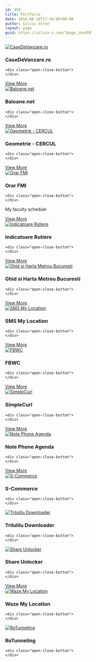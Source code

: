 ```yaml
---
id: 459
title: Portfolio
date: 2016-08-28T17:34:09+00:00
author: Silviu Stroe
layout: page
guid: https://silviu-s.com/?page_id=459
---
```

<section id="huge\_it\_portfolio\_content\_1" style="clear: both" class="portfolio-gallery-content " data-portfolio-id="1" data-image-behaviour="resize"> 

<div id="huge-it-container-loading-overlay_1">
</div><div id="huge\_it\_portfolio\_container\_1" data-show-loading="on" data-show-center="center" class="huge\_it\_portfolio_container super-list variable-sizes clearfix view-toggle-up-down" > <div class="portelement portelement\_1 colorbox\_grouping " data-symbol="CaseDeVanzare.ro" data-category="alkaline-earth"> 

<p style="display:none;" class="load_date">
  2017-06-11 13:25:42
</p>

<p style="display:none;" class="number">
  25
</p>

<div class="default-block_1 lighboxable" style="">
  <div class="image-block image-block_1  add-H-relative">
    <a href="https://silviu-s.com/wp-content/uploads/2016/01/image01.png" data-description=" " class="portfolio-group1-1" title="CaseDeVanzare.ro" data-groupID="1-1"> <img alt="CaseDeVanzare.ro" data-title=" " id="wd-cl-img0" src="https://silviu-s.com/wp-content/uploads/2016/01/image01.png" /> </a>
  </div>
  
  <div class="title-block title-block_1">
    <h3 title="CaseDeVanzare.ro" class="title name">CaseDeVanzare.ro</h3> 
    
    <div class="open-close-button">
    </div>
  </div>
</div>

<div class="wd-portfolio-panel wd-portfolio-panel_1" id="panel0">
  <div class="button-block">
    <a href="https://www.casedevanzare.ro/" target="_blank">View More</a>
  </div>
</div></div> <div class="portelement portelement\_1 colorbox\_grouping " data-symbol="Baloane.net" data-category="alkaline-earth"> 

<p style="display:none;" class="load_date">
  2017-06-11 13:25:42
</p>

<p style="display:none;" class="number">
  24
</p>

<div class="default-block_1 lighboxable" style="">
  <div class="image-block image-block_1  add-H-relative">
    <a href="https://silviu-s.com/wp-content/uploads/2016/08/php-mysql.png" data-description=" " class="portfolio-group2-1" title="Baloane.net" data-groupID="2-1"> <img alt="Baloane.net" data-title=" php-mysql" id="wd-cl-img1" src="https://silviu-s.com/wp-content/uploads/2016/08/php-mysql.png" /> </a>
  </div>
  
  <div class="title-block title-block_1">
    <h3 title="Baloane.net" class="title name">Baloane.net</h3> 
    
    <div class="open-close-button">
    </div>
  </div>
</div>

<div class="wd-portfolio-panel wd-portfolio-panel_1" id="panel1">
  <div class="button-block">
    <a href="http://baloane.net/" target="_blank">View More</a>
  </div>
</div></div> <div class="portelement portelement\_1 colorbox\_grouping " data-symbol="Geometrie - CERCUL" data-category="alkaline-earth"> 

<p style="display:none;" class="load_date">
  2017-06-11 13:25:42
</p>

<p style="display:none;" class="number">
  23
</p>

<div class="default-block_1 lighboxable" style="">
  <div class="image-block image-block_1  add-H-relative">
    <a href="https://silviu-s.com/wp-content/uploads/2016/08/android.png" data-description=" " class="portfolio-group3-1" title="Geometrie - CERCUL" data-groupID="3-1"> <img alt="Geometrie - CERCUL" data-title=" android" id="wd-cl-img2" src="https://silviu-s.com/wp-content/uploads/2016/08/android-872x1024.png" /> </a>
  </div>
  
  <div class="title-block title-block_1">
    <h3 title="Geometrie - CERCUL" class="title name">Geometrie - CERCUL</h3> 
    
    <div class="open-close-button">
    </div>
  </div>
</div>

<div class="wd-portfolio-panel wd-portfolio-panel_1" id="panel2">
  <div class="button-block">
    <a href="https://play.google.com/store/apps/details?id=com.mediamath.cercul" target="_blank">View More</a>
  </div>
</div></div> <div class="portelement portelement\_1 colorbox\_grouping " data-symbol="Orar FMI" data-category="alkaline-earth"> 

<p style="display:none;" class="load_date">
  2017-06-11 13:25:42
</p>

<p style="display:none;" class="number">
  22
</p>

<div class="default-block_1 lighboxable" style="">
  <div class="image-block image-block_1  add-H-relative">
    <a href="https://silviu-s.com/wp-content/uploads/2016/08/android.png" data-description=" My faculty schedule" class="portfolio-group4-1" title="Orar FMI" data-groupID="4-1"> <img alt="Orar FMI" data-title=" android" id="wd-cl-img3" src="https://silviu-s.com/wp-content/uploads/2016/08/android-872x1024.png" /> </a>
  </div>
  
  <div class="title-block title-block_1">
    <h3 title="Orar FMI" class="title name">Orar FMI</h3> 
    
    <div class="open-close-button">
    </div>
  </div>
</div>

<div class="wd-portfolio-panel wd-portfolio-panel_1" id="panel3">
  <div class="description-block_1">
    <p>
      My faculty schedule
    </p>
  </div>
  
  <div class="button-block">
    <a href="https://apkpure.com/orar-fmi/com.silvius.fmi" target="_blank">View More</a>
  </div>
</div></div> <div class="portelement portelement\_1 colorbox\_grouping " data-symbol="Indicatoare Rutiere" data-category="alkaline-earth"> 

<p style="display:none;" class="load_date">
  2017-06-11 13:25:42
</p>

<p style="display:none;" class="number">
  21
</p>

<div class="default-block_1 lighboxable" style="">
  <div class="image-block image-block_1  add-H-relative">
    <a href="https://silviu-s.com/wp-content/uploads/2016/08/android.png" data-description=" " class="portfolio-group5-1" title="Indicatoare Rutiere" data-groupID="5-1"> <img alt="Indicatoare Rutiere" data-title=" android" id="wd-cl-img4" src="https://silviu-s.com/wp-content/uploads/2016/08/android-872x1024.png" /> </a>
  </div>
  
  <div class="title-block title-block_1">
    <h3 title="Indicatoare Rutiere" class="title name">Indicatoare Rutiere</h3> 
    
    <div class="open-close-button">
    </div>
  </div>
</div>

<div class="wd-portfolio-panel wd-portfolio-panel_1" id="panel4">
  <div class="button-block">
    <a href="https://apkpure.com/indicatoare-rutiere/com.silvius.indicatoare" target="_blank">View More</a>
  </div>
</div></div> <div class="portelement portelement\_1 colorbox\_grouping " data-symbol="Ghid si Harta Metrou Bucuresti " data-category="alkaline-earth"> 

<p style="display:none;" class="load_date">
  2017-06-11 13:25:42
</p>

<p style="display:none;" class="number">
  20
</p>

<div class="default-block_1 lighboxable" style="">
  <div class="image-block image-block_1  add-H-relative">
    <a href="https://silviu-s.com/wp-content/uploads/2016/08/android.png" data-description=" " class="portfolio-group6-1" title="Ghid si Harta Metrou Bucuresti " data-groupID="6-1"> <img alt="Ghid si Harta Metrou Bucuresti " data-title=" android" id="wd-cl-img5" src="https://silviu-s.com/wp-content/uploads/2016/08/android-872x1024.png" /> </a>
  </div>
  
  <div class="title-block title-block_1">
    <h3 title="Ghid si Harta Metrou Bucuresti " class="title name">Ghid si Harta Metrou Bucuresti </h3> 
    
    <div class="open-close-button">
    </div>
  </div>
</div>

<div class="wd-portfolio-panel wd-portfolio-panel_1" id="panel5">
  <div class="button-block">
    <a href="https://apkpure.com/ghid-si-harta-metrou-bucuresti/com.silvius.ghidmetrou" target="_blank">View More</a>
  </div>
</div></div> <div class="portelement portelement\_1 colorbox\_grouping " data-symbol="SMS My Location" data-category="alkaline-earth"> 

<p style="display:none;" class="load_date">
  2017-06-11 13:25:42
</p>

<p style="display:none;" class="number">
  19
</p>

<div class="default-block_1 lighboxable" style="">
  <div class="image-block image-block_1  add-H-relative">
    <a href="https://silviu-s.com/wp-content/uploads/2016/08/android.png" data-description=" " class="portfolio-group7-1" title="SMS My Location" data-groupID="7-1"> <img alt="SMS My Location" data-title=" android" id="wd-cl-img6" src="https://silviu-s.com/wp-content/uploads/2016/08/android-872x1024.png" /> </a>
  </div>
  
  <div class="title-block title-block_1">
    <h3 title="SMS My Location" class="title name">SMS My Location</h3> 
    
    <div class="open-close-button">
    </div>
  </div>
</div>

<div class="wd-portfolio-panel wd-portfolio-panel_1" id="panel6">
  <div class="button-block">
    <a href="https://apkpure.com/sms-my-location-send-via-sms/com.silvius.locationsms" target="_blank">View More</a>
  </div>
</div></div> <div class="portelement portelement\_1 colorbox\_grouping " data-symbol="FBWC" data-category="alkaline-earth"> 

<p style="display:none;" class="load_date">
  2017-06-11 13:25:42
</p>

<p style="display:none;" class="number">
  18
</p>

<div class="default-block_1 lighboxable" style="">
  <div class="image-block image-block_1  add-H-relative">
    <a href="https://silviu-s.com/wp-content/uploads/2016/08/bash.png" data-description=" " class="portfolio-group8-1" title="FBWC" data-groupID="8-1"> <img alt="FBWC" data-title=" bash" id="wd-cl-img7" src="https://silviu-s.com/wp-content/uploads/2016/08/bash.png" /> </a>
  </div>
  
  <div class="title-block title-block_1">
    <h3 title="FBWC" class="title name">FBWC</h3> 
    
    <div class="open-close-button">
    </div>
  </div>
</div>

<div class="wd-portfolio-panel wd-portfolio-panel_1" id="panel7">
  <div class="button-block">
    <a href="https://github.com/s1lviu/FBWC" target="_blank">View More</a>
  </div>
</div></div> <div class="portelement portelement\_1 colorbox\_grouping " data-symbol="SimpleCurl" data-category="alkaline-earth"> 

<p style="display:none;" class="load_date">
  2017-06-11 13:25:42
</p>

<p style="display:none;" class="number">
  17
</p>

<div class="default-block_1 lighboxable" style="">
  <div class="image-block image-block_1  add-H-relative">
    <a href="https://silviu-s.com/wp-content/uploads/2016/08/php.png" data-description=" " class="portfolio-group9-1" title="SimpleCurl" data-groupID="9-1"> <img alt="SimpleCurl" data-title=" php" id="wd-cl-img8" src="https://silviu-s.com/wp-content/uploads/2016/08/php-1024x702.png" /> </a>
  </div>
  
  <div class="title-block title-block_1">
    <h3 title="SimpleCurl" class="title name">SimpleCurl</h3> 
    
    <div class="open-close-button">
    </div>
  </div>
</div>

<div class="wd-portfolio-panel wd-portfolio-panel_1" id="panel8">
  <div class="button-block">
    <a href="https://github.com/s1lviu/SimpleCurl" target="_blank">View More</a>
  </div>
</div></div> <div class="portelement portelement\_1 colorbox\_grouping " data-symbol="Note Phone Agenda" data-category="alkaline-earth"> 

<p style="display:none;" class="load_date">
  2017-06-11 13:25:42
</p>

<p style="display:none;" class="number">
  16
</p>

<div class="default-block_1 lighboxable" style="">
  <div class="image-block image-block_1  add-H-relative">
    <a href="https://silviu-s.com/wp-content/uploads/2016/08/titanium-.jpg" data-description=" " class="portfolio-group10-1" title="Note Phone Agenda" data-groupID="10-1"> <img alt="Note Phone Agenda" data-title=" titanium" id="wd-cl-img9" src="https://silviu-s.com/wp-content/uploads/2016/08/titanium-.jpg" /> </a>
  </div>
  
  <div class="title-block title-block_1">
    <h3 title="Note Phone Agenda" class="title name">Note Phone Agenda</h3> 
    
    <div class="open-close-button">
    </div>
  </div>
</div>

<div class="wd-portfolio-panel wd-portfolio-panel_1" id="panel9">
  <div class="button-block">
    <a href="https://github.com/s1lviu/NotePhoneAgenda" target="_blank">View More</a>
  </div>
</div></div> <div class="portelement portelement\_1 colorbox\_grouping " data-symbol="S-Commerce" data-category="alkaline-earth"> 

<p style="display:none;" class="load_date">
  2017-06-11 13:25:42
</p>

<p style="display:none;" class="number">
  15
</p>

<div class="default-block_1 lighboxable" style="">
  <div class="image-block image-block_1  add-H-relative">
    <a href="https://silviu-s.com/wp-content/uploads/2016/08/Screen-Shot-2016-08-28-at-17.54.00.png" data-description=" " class="portfolio-group11-1" title="S-Commerce" data-groupID="11-1"> <img alt="S-Commerce" data-title=" Screen Shot 2016-08-28 at 17.54.00" id="wd-cl-img10" src="https://silviu-s.com/wp-content/uploads/2016/08/Screen-Shot-2016-08-28-at-17.54.00.png" /> </a>
  </div>
  
  <div class="title-block title-block_1">
    <h3 title="S-Commerce" class="title name">S-Commerce</h3> 
    
    <div class="open-close-button">
    </div>
  </div>
</div>

<div class="wd-portfolio-panel wd-portfolio-panel_1" id="panel10">
</div></div> <div class="portelement portelement\_1 colorbox\_grouping " data-symbol="Trilulilu Downloader" data-category="alkaline-earth"> 

<p style="display:none;" class="load_date">
  2017-06-11 13:25:42
</p>

<p style="display:none;" class="number">
  14
</p>

<div class="default-block_1 lighboxable" style="">
  <div class="image-block image-block_1  add-H-relative">
    <a href="https://silviu-s.com/wp-content/uploads/2016/08/trilu-downloader.png" data-description=" " class="portfolio-group12-1" title="Trilulilu Downloader" data-groupID="12-1"> <img alt="Trilulilu Downloader" data-title=" trilu downloader" id="wd-cl-img11" src="https://silviu-s.com/wp-content/uploads/2016/08/trilu-downloader-1024x334.png" /> </a>
  </div>
  
  <div class="title-block title-block_1">
    <h3 title="Trilulilu Downloader" class="title name">Trilulilu Downloader</h3> 
    
    <div class="open-close-button">
    </div>
  </div>
</div>

<div class="wd-portfolio-panel wd-portfolio-panel_1" id="panel11">
</div></div> <div class="portelement portelement\_1 colorbox\_grouping " data-symbol="Share Unlocker" data-category="alkaline-earth"> 

<p style="display:none;" class="load_date">
  2017-06-11 13:25:42
</p>

<p style="display:none;" class="number">
  13
</p>

<div class="default-block_1 lighboxable" style="">
  <div class="image-block image-block_1  add-H-relative">
    <a href="https://silviu-s.com/wp-content/uploads/2016/08/share-unlocker.png" data-description=" " class="portfolio-group13-1" title="Share Unlocker" data-groupID="13-1"> <img alt="Share Unlocker" data-title=" share unlocker" id="wd-cl-img12" src="https://silviu-s.com/wp-content/uploads/2016/08/share-unlocker.png" /> </a>
  </div>
  
  <div class="title-block title-block_1">
    <h3 title="Share Unlocker" class="title name">Share Unlocker</h3> 
    
    <div class="open-close-button">
    </div>
  </div>
</div>

<div class="wd-portfolio-panel wd-portfolio-panel_1" id="panel12">
  <div class="button-block">
    <a href="https://web.archive.org/web/20160125151508/http://shareunlocker.com/" target="_blank">View More</a>
  </div>
</div></div> <div class="portelement portelement\_1 colorbox\_grouping " data-symbol="Waze My Location" data-category="alkaline-earth"> 

<p style="display:none;" class="load_date">
  2017-06-11 13:25:42
</p>

<p style="display:none;" class="number">
  12
</p>

<div class="default-block_1 lighboxable" style="">
  <div class="image-block image-block_1  add-H-relative">
    <a href="https://silviu-s.com/wp-content/uploads/2016/08/open-street.png" data-description=" " class="portfolio-group14-1" title="Waze My Location" data-groupID="14-1"> <img alt="Waze My Location" data-title=" open street" id="wd-cl-img13" src="https://silviu-s.com/wp-content/uploads/2016/08/open-street.png" /> </a>
  </div>
  
  <div class="title-block title-block_1">
    <h3 title="Waze My Location" class="title name">Waze My Location</h3> 
    
    <div class="open-close-button">
    </div>
  </div>
</div>

<div class="wd-portfolio-panel wd-portfolio-panel_1" id="panel13">
</div></div> <div class="portelement portelement\_1 colorbox\_grouping " data-symbol="RoTunneling" data-category="alkaline-earth"> 

<p style="display:none;" class="load_date">
  2017-06-11 13:25:42
</p>

<p style="display:none;" class="number">
  11
</p>

<div class="default-block_1 lighboxable" style="">
  <div class="image-block image-block_1  add-H-relative">
    <a href="https://silviu-s.com/wp-content/uploads/2016/08/rotunneling.png" data-description=" " class="portfolio-group15-1" title="RoTunneling" data-groupID="15-1"> <img alt="RoTunneling" data-title=" rotunneling" id="wd-cl-img14" src="https://silviu-s.com/wp-content/uploads/2016/08/rotunneling.png" /> </a>
  </div>
  
  <div class="title-block title-block_1">
    <h3 title="RoTunneling" class="title name">RoTunneling</h3> 
    
    <div class="open-close-button">
    </div>
  </div>
</div>

<div class="wd-portfolio-panel wd-portfolio-panel_1" id="panel14">
</div></div> </div> </section>